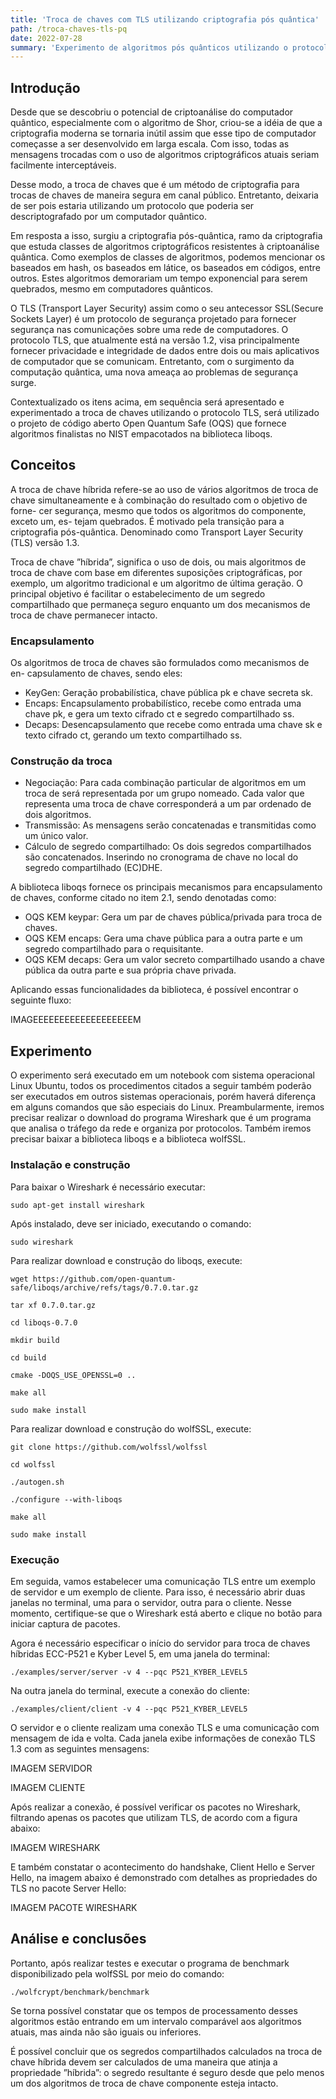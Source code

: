 ```yaml
---
title: 'Troca de chaves com TLS utilizando criptografia pós quântica'
path: /troca-chaves-tls-pq
date: 2022-07-28
summary: 'Experimento de algoritmos pós quânticos utilizando o protocolo TLS na troca de chaves.'
---
```


## Introdução
Desde que se descobriu o potencial de criptoanálise do computador quântico,
especialmente com o algoritmo de Shor, criou-se a idéia de que a criptografia
moderna se tornaria inútil assim que esse tipo de computador começasse a ser
desenvolvido em larga escala. Com isso, todas as mensagens trocadas com o
uso de algoritmos criptográficos atuais seriam facilmente interceptáveis.

Desse modo, a troca de chaves que é um método de criptografia para trocas de chaves de maneira segura em canal público. Entretanto, deixaria de ser pois estaria utilizando um protocolo que poderia ser descriptografado por um computador quântico.

Em resposta a isso, surgiu a criptografia pós-quântica, ramo da criptografia que estuda classes de algoritmos criptográficos resistentes à criptoanálise quântica. Como exemplos de classes de algoritmos, podemos mencionar os baseados em hash, os baseados em látice, os baseados em códigos, entre outros. Estes algoritmos demorariam um tempo exponencial para serem quebrados, mesmo em computadores quânticos.

O TLS (Transport Layer Security) assim como o seu antecessor SSL(Secure Sockets Layer) é um protocolo de segurança projetado para fornecer segurança nas comunicações sobre uma rede de computadores. O protocolo TLS, que atualmente está na versão 1.2, visa principalmente fornecer privacidade e integridade de dados entre dois ou mais aplicativos de computador que se comunicam. Entretanto, com o surgimento da computação quântica, uma nova ameaça ao problemas de segurança surge.

Contextualizado os itens acima, em sequência será apresentado e experimentado a troca de chaves utilizando o protocolo TLS, será utilizado o projeto de código aberto Open Quantum Safe (OQS) que fornece algoritmos finalistas no NIST empacotados na biblioteca liboqs.

## Conceitos

A troca de chave hı́brida refere-se ao uso de vários algoritmos de troca de
chave simultaneamente e à combinação do resultado com o objetivo de forne-
cer segurança, mesmo que todos os algoritmos do componente, exceto um, es-
tejam quebrados. É motivado pela transição para a criptografia pós-quântica.
Denominado como Transport Layer Security (TLS) versão 1.3.

Troca de chave ”hı́brida”, significa o uso de dois, ou mais algoritmos de troca de chave com base em diferentes suposições criptográficas, por exemplo, um algoritmo tradicional e um algoritmo de última geração. O principal objetivo é facilitar o estabelecimento de um segredo compartilhado que permaneça seguro enquanto um dos mecanismos de troca de chave permanecer intacto.

### Encapsulamento
Os algoritmos de troca de chaves são formulados como mecanismos de en-
capsulamento de chaves, sendo eles:
- KeyGen: Geração probabilı́stica, chave pública pk e chave secreta sk.
- Encaps: Encapsulamento probabilı́stico, recebe como entrada uma chave
pk, e gera um texto cifrado ct e segredo compartilhado ss.
- Decaps: Desencapsulamento que recebe como entrada uma chave sk e
texto cifrado ct, gerando um texto compartilhado ss.

### Construção da troca
- Negociação: Para cada combinação particular de algoritmos em um
troca de será representada por um grupo nomeado. Cada valor que
representa uma troca de chave corresponderá a um par ordenado de
dois algoritmos.
- Transmissão: As mensagens serão concatenadas e transmitidas como
um único valor.
- Cálculo de segredo compartilhado: Os dois segredos compartilhados são
concatenados. Inserindo no cronograma de chave no local do segredo
compartilhado (EC)DHE.

A biblioteca liboqs fornece os principais mecanismos para encapsulamento
de chaves, conforme citado no item 2.1, sendo denotadas como:

- OQS KEM keypar: Gera um par de chaves pública/privada para
troca de chaves.
- OQS KEM encaps: Gera uma chave pública para a outra parte e um
segredo compartilhado para o requisitante.
- OQS KEM decaps: Gera um valor secreto compartilhado usando a
chave pública da outra parte e sua própria chave privada.

Aplicando essas funcionalidades da biblioteca, é possı́vel encontrar o seguinte fluxo:

IMAGEEEEEEEEEEEEEEEEEEEM

## Experimento
O experimento será executado em um notebook com sistema operacional Linux Ubuntu, todos os procedimentos citados a seguir também poderão ser executados em outros sistemas operacionais, porém haverá diferença em alguns comandos que são especiais do Linux. Preambularmente, iremos precisar realizar o download do programa Wireshark que é um programa que analisa o tráfego da rede e organiza por protocolos. Também iremos precisar baixar a biblioteca liboqs e a biblioteca wolfSSL.

### Instalação e construção 

Para baixar o Wireshark é necessário executar:
```
sudo apt-get install wireshark
```
Após instalado, deve ser iniciado, executando o comando:
```
sudo wireshark
```
Para realizar download e construção do liboqs, execute:
```
wget https://github.com/open-quantum-safe/liboqs/archive/refs/tags/0.7.0.tar.gz

tar xf 0.7.0.tar.gz

cd liboqs-0.7.0

mkdir build

cd build

cmake -DOQS_USE_OPENSSL=0 ..

make all

sudo make install
```

Para realizar download e construção do wolfSSL, execute:
```
git clone https://github.com/wolfssl/wolfssl

cd wolfssl

./autogen.sh

./configure --with-liboqs

make all

sudo make install
```

### Execução

Em seguida, vamos estabelecer uma comunicação TLS entre um exemplo de servidor e um exemplo de cliente. Para isso, é necessário abrir duas janelas no terminal, uma para o servidor, outra para o cliente. Nesse momento, certifique-se que o Wireshark está aberto e clique no botão para iniciar captura de pacotes.

Agora é necessário especificar o inı́cio do servidor para troca de chaves
hı́bridas ECC-P521 e Kyber Level 5, em uma janela do terminal:
```
./examples/server/server -v 4 --pqc P521_KYBER_LEVEL5
```
Na outra janela do terminal, execute a conexão do cliente:
```
./examples/client/client -v 4 --pqc P521_KYBER_LEVEL5
```

O servidor e o cliente realizam uma conexão TLS e uma comunicação com mensagem de ida e volta. Cada janela exibe informações de conexão TLS 1.3 com as seguintes mensagens:

IMAGEM SERVIDOR

IMAGEM CLIENTE

Após realizar a conexão, é possı́vel verificar os pacotes no Wireshark, filtrando apenas os pacotes que utilizam TLS, de acordo com a figura abaixo:

IMAGEM WIRESHARK

E também constatar o acontecimento do handshake, Client Hello e Server Hello, na imagem abaixo é demonstrado com detalhes as propriedades do TLS no pacote Server Hello:

IMAGEM PACOTE WIRESHARK

## Análise e conclusões
Portanto, após realizar testes e executar o programa de benchmark disponibilizado pela wolfSSL por meio do comando:
```
./wolfcrypt/benchmark/benchmark
```
Se torna possı́vel constatar que os tempos de processamento desses algoritmos
estão entrando em um intervalo comparável aos algoritmos atuais, mas ainda
não são iguais ou inferiores.

É possı́vel concluir que os segredos compartilhados calculados na troca
de chave hı́brida devem ser calculados de uma maneira que atinja a propriedade ”hı́brida”: o segredo resultante é seguro desde que pelo menos um dos algoritmos de troca de chave componente esteja intacto.

